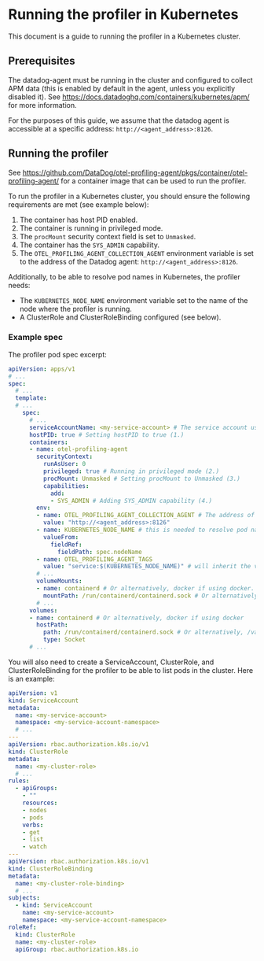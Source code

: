 # Running the profiler in Kubernetes

This document is a guide to running the profiler in a Kubernetes cluster.

## Prerequisites

The datadog-agent must be running in the cluster and configured to collect APM data (this is enabled by default in the agent, unless you explicitly disabled it). See https://docs.datadoghq.com/containers/kubernetes/apm/ for more information.

For the purposes of this guide, we assume that the datadog agent is accessible at a specific address: `http://<agent_address>:8126`.

## Running the profiler

See https://github.com/DataDog/otel-profiling-agent/pkgs/container/otel-profiling-agent/ for a container image that can be used to run the profiler.

To run the profiler in a Kubernetes cluster, you should ensure the following requirements are met (see example below):
1. The container has host PID enabled.
2. The container is running in privileged mode.
3. The `procMount` security context field is set to `Unmasked`.
4. The container has the `SYS_ADMIN` capability.
5. The `OTEL_PROFILING_AGENT_COLLECTION_AGENT` environment variable is set to the address of the Datadog agent: `http://<agent_address>:8126`.

Additionally, to be able to resolve pod names in Kubernetes, the profiler needs:
* The `KUBERNETES_NODE_NAME` environment variable set to the name of the node where the profiler is running.
* A ClusterRole and ClusterRoleBinding configured (see below).

### Example spec

The profiler pod spec excerpt:
```yaml
apiVersion: apps/v1
# ...
spec:
  # ...
  template:
  # ...
    spec:
      # ...
      serviceAccountName: <my-service-account> # The service account used
      hostPID: true # Setting hostPID to true (1.)
      containers:
      - name: otel-profiling-agent
        securityContext:
          runAsUser: 0
          privileged: true # Running in privileged mode (2.)
          procMount: Unmasked # Setting procMount to Unmasked (3.)
          capabilities:
            add:
            - SYS_ADMIN # Adding SYS_ADMIN capability (4.)
        env:
        - name: OTEL_PROFILING_AGENT_COLLECTION_AGENT # The address of the Datadog agent (5.)
          value: "http://<agent_address>:8126"
        - name: KUBERNETES_NODE_NAME # this is needed to resolve pod names in Kubernetes
          valueFrom:
            fieldRef:
              fieldPath: spec.nodeName
        - name: OTEL_PROFILING_AGENT_TAGS
          value: "service:$(KUBERNETES_NODE_NAME)" # will inherit the variable set above
        # ...
        volumeMounts:
        - name: containerd # Or alternatively, docker if using docker. This is required to be able to resolve container names.
          mountPath: /run/containerd/containerd.sock # Or alternatively, /var/run/docker.sock
        # ...
      volumes:
      - name: containerd # Or alternatively, docker if using docker
        hostPath:
          path: /run/containerd/containerd.sock # Or alternatively, /var/run/docker.sock
          type: Socket
      # ...
```

You will also need to create a ServiceAccount, ClusterRole, and ClusterRoleBinding for the profiler to be able to list pods in the cluster. Here is an example:
```yaml
apiVersion: v1
kind: ServiceAccount
metadata:
  name: <my-service-account>
  namespace: <my-service-account-namespace>
  # ...
---
apiVersion: rbac.authorization.k8s.io/v1
kind: ClusterRole
metadata:
  name: <my-cluster-role>
  # ...
rules:
  - apiGroups:
    - ""
    resources:
    - nodes
    - pods
    verbs:
    - get
    - list
    - watch
---
apiVersion: rbac.authorization.k8s.io/v1
kind: ClusterRoleBinding
metadata:
  name: <my-cluster-role-binding>
  # ...
subjects:
  - kind: ServiceAccount
    name: <my-service-account>
    namespace: <my-service-account-namespace>
roleRef:
  kind: ClusterRole
  name: <my-cluster-role>
  apiGroup: rbac.authorization.k8s.io
```
